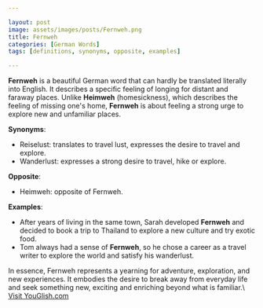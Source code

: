 ```yaml
---

layout: post
image: assets/images/posts/Fernweh.png
title: Fernweh
categories: [German Words]
tags: [definitions, synonyms, opposite, examples]

---
```


**Fernweh** is a beautiful German word that can hardly be translated literally into English. It describes a specific feeling of longing for distant and faraway places. Unlike **Heimweh** (homesickness), which describes the feeling of missing one's home, **Fernweh** is about feeling a strong urge to explore new and unfamiliar places.

**Synonyms**: 
- Reiselust: translates to travel lust, expresses the desire to travel and explore.
- Wanderlust: expresses a strong desire to travel, hike or explore.

**Opposite**: 
- Heimweh: opposite of Fernweh.

**Examples**:
- After years of living in the same town, Sarah developed **Fernweh** and decided to book a trip to Thailand to explore a new culture and try exotic food.
- Tom always had a sense of **Fernweh**, so he chose a career as a travel writer to explore the world and satisfy his wanderlust.

In essence, Fernweh represents a yearning for adventure, exploration, and new experiences. It embodies the desire to break away from everyday life and seek something new, exciting and enriching beyond what is familiar.\ <a id="yg-widget-0" class="youglish-widget" data-query="Fernweh" data-lang="german" data-components="8412" data-auto-start="0" data-bkg-color="theme_light" data-title="How%20to%20pronounce%20Fernweh%20in%20German"  rel="nofollow" href="https://youglish.com">Visit YouGlish.com</a><script async src="https://youglish.com/public/emb/widget.js" charset="utf-8"></script>